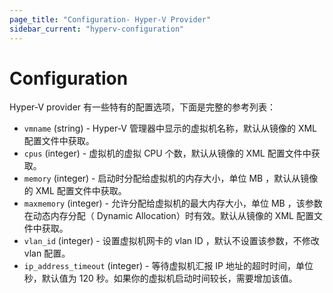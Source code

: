 ```yaml
---
page_title: "Configuration- Hyper-V Provider"
sidebar_current: "hyperv-configuration"
---
```


# Configuration

Hyper-V provider 有一些特有的配置选项，下面是完整的参考列表：

  * `vmname` (string) - Hyper-V 管理器中显示的虚拟机名称，默认从镜像的 XML 配置文件中获取。
  * `cpus` (integer) - 虚拟机的虚拟 CPU 个数，默认从镜像的 XML 配置文件中获取。
  * `memory` (integer) - 启动时分配给虚拟机的内存大小，单位 MB ，默认从镜像的 XML 配置文件中获取。
  * `maxmemory` (integer) - 允许分配给虚拟机的最大内存大小，单位 MB ，该参数在动态内存分配（ Dynamic Allocation）时有效。默认从镜像的 XML 配置文件中获取。
  * `vlan_id` (integer) - 设置虚拟机网卡的 vlan ID ，默认不设置该参数，不修改 vlan 配置。
  * `ip_address_timeout` (integer) - 等待虚拟机汇报 IP 地址的超时时间，单位秒，默认值为 120 秒。如果你的虚拟机启动时间较长，需要增加该值。
